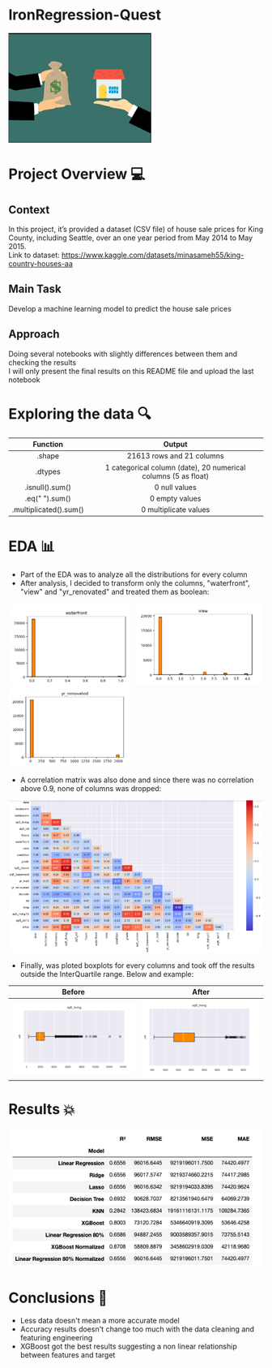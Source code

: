 # IronRegression-Quest

![](https://github.com/goncalocostacarvalho/IronRegression-Quest/blob/main/IronRegression-Quest.png)

# Project Overview 💻

## Context <br /> 
In this project, it’s provided a dataset (CSV file) of house sale prices for King County, including Seattle, over an one year period from May 2014 to May 2015. <br /> Link to dataset: https://www.kaggle.com/datasets/minasameh55/king-country-houses-aa

## Main Task <br /> 
Develop a machine learning model to predict the house sale prices

## Approach <br /> 
Doing several notebooks with slightly differences between them and checking the results <br /> I will only present the final results on this README file and upload the last notebook

# Exploring the data 🔍

| Function | Output |
| :---: | :---: |
| .shape | 21613 rows and 21 columns |
| .dtypes | 1 categorical column (date), 20 numerical columns (5 as float) |
| .isnull().sum() | 0 null values |
| .eq(" ").sum() | 0 empty values |
| .multiplicated().sum() | 0 multiplicate values |

# EDA 📊

- Part of the EDA was to analyze all the distributions for every column
- After analysis, I decided to transform only the columns, "waterfront", "view" and "yr_renovated" and treated them as boolean: <br /> 

 ![](https://github.com/goncalocostacarvalho/IronRegression-Quest/blob/main/IronRegression-Quest-Waterfront.png)
   ![](https://github.com/goncalocostacarvalho/IronRegression-Quest/blob/main/IronRegression-Quest-View.png)
   ![](https://github.com/goncalocostacarvalho/IronRegression-Quest/blob/main/IronRegression-Quest-Yr_Renovated.png)
  
- A correlation matrix was also done and since there was no correlation above 0.9, none of columns was dropped:

![](https://github.com/goncalocostacarvalho/IronRegression-Quest/blob/main/IronRegression-Quest-Correlation-Matrix.png) 

- Finally, was ploted boxplots for every columns and took off the results outside the InterQuartile range. Below and example:

| Before | After |
| :---: | :---: |
|![](https://github.com/goncalocostacarvalho/IronRegression-Quest/blob/main/IronRegression-Quest-Boxplot-Outliers.png)|![](https://github.com/goncalocostacarvalho/IronRegression-Quest/blob/main/IronRegression-Quest-Boxplot-NoOutliers.png)|

# Results 💥

![](https://github.com/goncalocostacarvalho/IronRegression-Quest/blob/main/IronRegression-Quest-Results.png)

# Conclusions 💭

- Less data doesn't mean a more accurate model
- Accuracy results doesn't change too much with the data cleaning and featuring engineering
- XGBoost got the best results suggesting a non linear relationship between features and target
